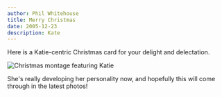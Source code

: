 ```yaml
---
author: Phil Whitehouse
title: Merry Christmas
date: 2005-12-23
description: Kate
---
```


Here is a Katie-centric Christmas card for your delight and delectation.

![Christmas montage featuring Katie](/img/card.jpg)

She's really developing her personality now, and hopefully this will come through in the latest photos!
